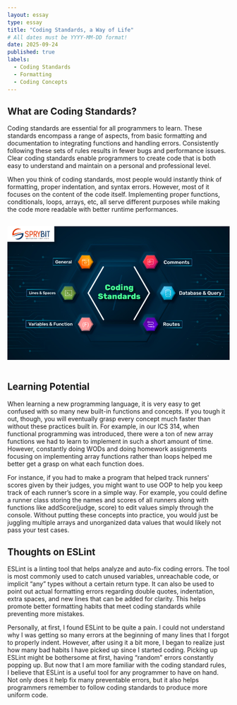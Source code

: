 ```yaml
---
layout: essay
type: essay
title: "Coding Standards, a Way of Life"
# All dates must be YYYY-MM-DD format!
date: 2025-09-24
published: true
labels:
  - Coding Standards
  - Formatting
  - Coding Concepts
---
```



## What are Coding Standards?

  Coding standards are essential for all programmers to learn. These standards encompass a range of aspects, from basic formatting and documentation to integrating functions and handling errors.  Consistently following these sets of rules results in fewer bugs and performance issues. Clear coding standards enable programmers to create code that is both easy to understand and maintain on a personal and professional level. 
  
  When you think of coding standards, most people would instantly think of formatting, proper indentation, and syntax errors. However, most of it focuses on the content of the code itself. Implementing proper functions, conditionals, loops, arrays, etc, all serve different purposes while making the code more readable with better runtime performances. 

  <div style="text-align: center;">
  <img src="../img/coding-standards.jpg" width="600" style="padding-top: 16px; padding-bottom: 16px;" />
</div> 

## Learning Potential

  When learning a new programming language, it is very easy to get confused with so many new built-in functions and concepts. If you tough it out, though, you will eventually grasp every concept much faster than without these practices built in. For example, in our ICS 314, when functional programming was introduced, there were a ton of new array functions we had to learn to implement in such a short amount of time. However, constantly doing WODs and doing homework assignments focusing on implementing array functions rather than loops helped me better get a grasp on what each function does.
  
  For instance, if you had to make a program that helped track runners' scores given by their judges, you might want  to use OOP to help you keep track of each runner’s score in a simple way. For example, you could define a runner class storing the names and scores of all runners along with functions like addScore(judge, score) to edit values simply through the console. Without putting these concepts into practice, you would just be juggling multiple arrays and unorganized data values that would likely not pass your test cases. 


## Thoughts on ESLint

  ESLint is a linting tool that helps analyze and auto-fix coding errors. The tool is most commonly used to catch unused variables, unreachable code, or implicit “any” types without a certain return type. It can also be used to point out actual formatting errors regarding double quotes, indentation, extra spaces, and new lines that can be added for clarity. This helps promote better formatting habits that meet coding standards while preventing more mistakes. 
  
  Personally, at first, I found ESLint to be quite a pain. I could not understand why I was getting so many errors at the beginning of many lines that I forgot to properly indent. However, after using it a bit more, I began to realize just how many bad habits I have picked up since I started coding. Picking up ESLint might be bothersome at first, having “random” errors constantly popping up. But now that I am more familiar with the coding standard rules, I believe that ESLint is a useful tool for any programmer to have on hand. Not only does it help fix many preventable errors, but it also helps programmers remember to follow coding standards to produce more uniform code. 


 

